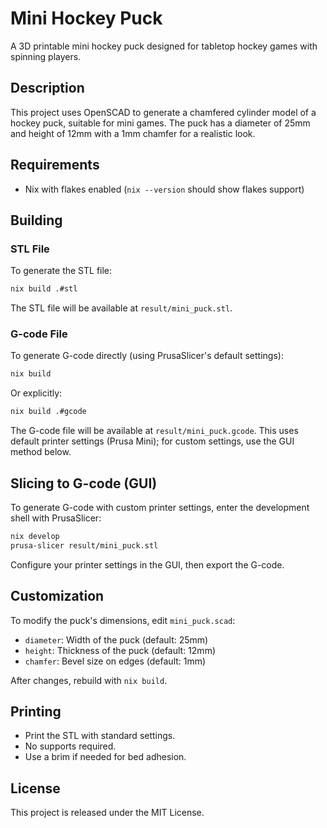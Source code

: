 # Mini Hockey Puck

A 3D printable mini hockey puck designed for tabletop hockey games with spinning players.

## Description

This project uses OpenSCAD to generate a chamfered cylinder model of a hockey puck, suitable for mini games. The puck has a diameter of 25mm and height of 12mm with a 1mm chamfer for a realistic look.

## Requirements

- Nix with flakes enabled (`nix --version` should show flakes support)

## Building

### STL File

To generate the STL file:

```bash
nix build .#stl
```

The STL file will be available at `result/mini_puck.stl`.

### G-code File

To generate G-code directly (using PrusaSlicer's default settings):

```bash
nix build
```

Or explicitly:

```bash
nix build .#gcode
```

The G-code file will be available at `result/mini_puck.gcode`. This uses default printer settings (Prusa Mini); for custom settings, use the GUI method below.

## Slicing to G-code (GUI)

To generate G-code with custom printer settings, enter the development shell with PrusaSlicer:

```bash
nix develop
prusa-slicer result/mini_puck.stl
```

Configure your printer settings in the GUI, then export the G-code.

## Customization

To modify the puck's dimensions, edit `mini_puck.scad`:

- `diameter`: Width of the puck (default: 25mm)
- `height`: Thickness of the puck (default: 12mm)
- `chamfer`: Bevel size on edges (default: 1mm)

After changes, rebuild with `nix build`.

## Printing

- Print the STL with standard settings.
- No supports required.
- Use a brim if needed for bed adhesion.

## License

This project is released under the MIT License.